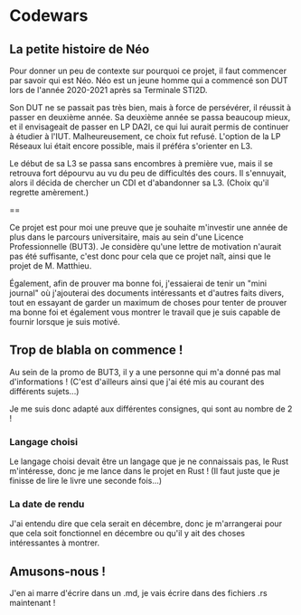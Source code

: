 # Codewars

## La petite histoire de Néo

Pour donner un peu de contexte sur pourquoi ce projet, il faut commencer par savoir qui est Néo. Néo est un jeune homme qui a commencé son DUT lors de l'année 2020-2021 après sa Terminale STI2D.

Son DUT ne se passait pas très bien, mais à force de persévérer, il réussit à passer en deuxième année. Sa deuxième année se passa beaucoup mieux, et il envisageait de passer en LP DA2I, ce qui lui aurait permis de continuer à étudier à l'IUT. Malheureusement, ce choix fut refusé. L'option de la LP Réseaux lui était encore possible, mais il préféra s'orienter en L3.

Le début de sa L3 se passa sans encombres à première vue, mais il se retrouva fort dépourvu au vu du peu de difficultés des cours. Il s'ennuyait, alors il décida de chercher un CDI et d'abandonner sa L3. (Choix qu'il regrette amèrement.)

==

Ce projet est pour moi une preuve que je souhaite m'investir une année de plus dans le parcours universitaire, mais au sein d'une Licence Professionnelle (BUT3). Je considère qu'une lettre de motivation n'aurait pas été suffisante, c'est donc pour cela que ce projet naît, ainsi que le projet de M. Matthieu.

Également, afin de prouver ma bonne foi, j'essaierai de tenir un "mini journal" où j'ajouterai des documents intéressants et d'autres faits divers, tout en essayant de garder un maximum de choses pour tenter de prouver ma bonne foi et également vous montrer le travail que je suis capable de fournir lorsque je suis motivé.

## Trop de blabla on commence !

Au sein de la promo de BUT3, il y a une personne qui m'a donné pas mal d'informations ! (C'est d'ailleurs ainsi que j'ai été mis au courant des différents sujets...)

Je me suis donc adapté aux différentes consignes, qui sont au nombre de 2 !

### Langage choisi

Le langage choisi devait être un langage que je ne connaissais pas, le Rust m'intéresse, donc je me lance dans le projet en Rust ! (Il faut juste que je finisse de lire le livre une seconde fois...)

### La date de rendu

J'ai entendu dire que cela serait en décembre, donc je m'arrangerai pour que cela soit fonctionnel en décembre ou qu'il y ait des choses intéressantes à montrer.

## Amusons-nous !

J'en ai marre d'écrire dans un .md, je vais écrire dans des fichiers .rs maintenant !